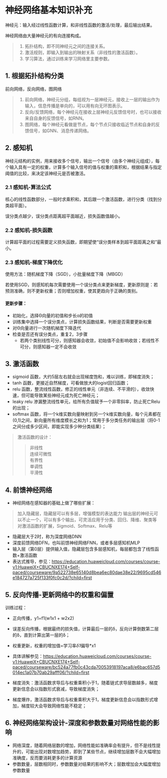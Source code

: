 # 神经网络基本知识补充

神经元：输入经过线性函数计算，和非线性函数的激活/处理，最后输出结果。

神经网络由大量神经元的有向连接构成。

> 1. 拓扑结构，即不同神经元之间的连接关系。
> 2. 激活规则，即输入到输出的映射关系（非线性的激活函数）。
> 3. 学习算法，通过训练来学习网络里主要参数。

## 1. 根据拓扑结构分类

前向网络，反向网络，图网络

> 1. 前向网络，神经元分组，每组视为一层神经元，接收上一层的输出作为输入，信息传播是单向的，可以用有向无环图表示。
> 2. 反向/反馈网络，每个神经元在接收上层神经元反馈信号时，也可以接收来自自身的反馈信号，如RNN。
> 3. 图网络，每个神经元看做是节点，每个节点只接收临近节点和自身的反馈信号，如GNN、消息传递网络。

## 2. 感知机

神经元结构的实例，用来接收多个信号，输出一个信号（由多个神经元组成），每个输入具有一定的权重，计算多个输入信号的值与权重的乘积和，根据结果与指定阈值的比较，来决定该神经元是否被激活。

### 2.1 感知机-算法公式

核心的线性函数部分，一般时求乘积和，其后跟一个激活函数，进行分类（找到分类超平面）。

误分类点越少，误分类点距离超平面越近，损失函数值越小。

### 2.2 感知机-损失函数

计算超平面的过程需要定义损失函数，即期望使“误分类样本到超平面距离之和”最小。

### 2.3 感知机-梯度下降优化

使用方法：随机梯度下降（SGD），小批量梯度下降（MBGD）

若使用SGD，则感知机每次需要使用一个误分类点来更新梯度，更新原则是：若预测准确，则不更新权重；否则增加权重，使其更趋向于正确的类别。

#### 更新步骤：

- 初始化，选择Θ向量的初值和步长α的初值
- 训练集中选择一个误分类点，计算损失函数结果，判断是否需要更新权重
- 对Θ向量进行一次随机梯度下降迭代
- 检查是否还有误分类点，重复2，3步骤
	- 若两个类别线性可分，则感知器会收敛，初始值不会影响收敛；若线性不可分，则感知器一定不会收敛

## 3. 激活函数

- sigmoid 函数，大约5层左右就会出现梯度饱和，难以训练，即梯度消失；
- tanh 函数，更接近自然梯度，可看做放大的logist回归函数；
- relu 函数，整流线性函数，修正的线性单元（非连续、不平滑的），收敛快速，但可能导致某些神经元成为死亡神经元；
- leaky relu 渗漏整流线性单元，给所有负值赋予一个非零斜率，防止死亡Relu的出现；
- softmax 函数，将一个k维实数向量映射到另一个k维实数向量，每个元素都在(0,1)之间，新向量所有维度模长之和为1；常用于多分类任务的输出层（将0-1之间分成多少区间，即能实现多少种分类结果）；

> 激活函数的设计：
> > 非线性  
> > 连续可微性  
> > 有界性  
> > 单调性  
> > 平滑性  

## 4. 前馈神经网络

- 神经网络在感知器的基础上做了哪些扩展：

> 加入隐藏层，隐藏层可以有多层，增强模型的表达能力
> 输出层的神经元可以不止一个，可以有多个输出，可灵活应用于分类、回归、降维、聚类等
> 对激活函数的扩展，Sigmoid、Softmax、Relu等

- 隐藏层大于2时，称为深度网络DNN
- 深度前馈网络DFN，也叫前馈神经网络FNN，或者多层感知机MLP
- 输入层（第0层）提供输入值，隐藏层包含多层感知机，每层都包含了线性函数+激活函数
- 表达式推导，参见：https://education.huaweicloud.com/courses/course-v1:HuaweiX+CBUCNXE174+Self-paced/courseware/9a522738e65140d8bea6ec80dae38e22/9695cd546e184727a725f133f0fc0c2d/?child=first

## 5. 反向传播-更新网络中的权重和偏置

训练过程：
- 正向传播，y1=f1(w1x1 + w2x2)
- 误差反向传播，根据最终的损失值，计算最后一层的δ，反向计算倒数第二层的δ，直到计算出第一层的δ；
- 权重更新，权重的增加值=学习率*δ1*偏导*x1
- 具体讲解参见：https://education.huaweicloud.com/courses/course-v1:HuaweiX+CBUCNXE174+Self-paced/courseware/bc524a77fb0c43cda70053918197aca8/e6bac657d5014ec1a07b70ab29afff06/?child=first


- 梯度消失：激活函数求导后与权重乘积小于1，随着链式求导层数越多，梯度更新信息会以指数形式衰减，导致梯度消失；
- 梯度爆炸，激活函数求导后与权重乘积大于1，梯度更新信息会以指数形式增加，梯度较大会导致网络性能不稳定；


## 6. 神经网络架构设计-深度和参数数量对网络性能的影响

- 网络深度，随着网络层数的增加，网络性能如准确率会有提升，但不是线性提升的，可能出现对数增加趋势，即到了某些节点，继续增加层数不会大幅增加准确度，反而要消耗更多的计算资源
- 参数数量，层数相同时，参数数量对结果的影响不大；层数增加会大幅度增加参数数量
